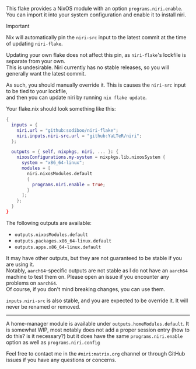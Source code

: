 This flake provides a NixOS module with an option `programs.niri.enable`. You can import it into your system configuration and enable it to install niri.

> [!important]
> Nix will automatically pin the `niri-src` input to the latest commit at the time of updating `niri-flake`.
> 
> Updating your own flake does not affect this pin, as `niri-flake`'s lockfile is separate from your own.  
> This is undesirable. Niri currently has no stable releases, so you will generally want the latest commit.
> 
> As such, you should manually override it. This is causes the `niri-src` input to be tied to your lockfile,  
> and then you can update niri by running `nix flake update`.

Your flake.nix should look something like this:

```nix
{
  inputs = {
    niri.url = "github:sodiboo/niri-flake";
    niri.inputs.niri-src.url = "github:YaLTeR/niri";
  };

  outputs = { self, nixpkgs, niri, ... }: {
    nixosConfigurations.my-system = nixpkgs.lib.nixosSystem {
      system = "x86_64-linux";
      modules = [
        niri.nixosModules.default
        {
          programs.niri.enable = true;
        }
      ];
    };
  }
}
```

The following outputs are available:

- `outputs.nixosModules.default`
- `outputs.packages.x86_64-linux.default`
- `outputs.apps.x86_64-linux.default`

It may have other outputs, but they are not guaranteed to be stable if you are using it.  
Notably, `aarch64`-specific outputs are not stable as I do not have an `aarch64` machine to test them on. Please open an issue if you encounter any problems on `aarch64`.  
Of course, if you don't mind breaking changes, you can use them.

`inputs.niri-src` is also stable, and you are expected to be override it. It will never be renamed or removed.

---

A home-manager module is available under `outputs.homeModules.default`.
It is somewhat WIP, most notably does not add a proper session entry (how to do this? is it necessary?)
but it does have the same `programs.niri.enable` option as well as `programs.niri.config`

Feel free to contact me in the `#niri:matrix.org` channel or through GitHub issues if you have any questions or concerns.
